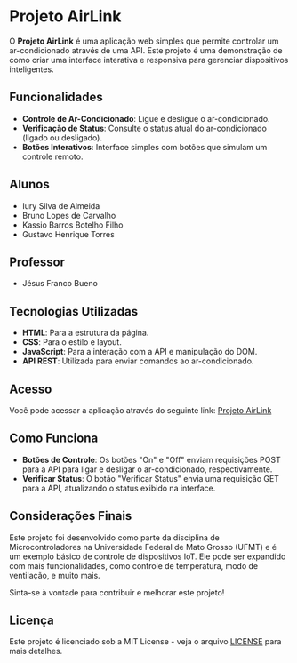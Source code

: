 # Projeto AirLink

O **Projeto AirLink** é uma aplicação web simples que permite controlar um ar-condicionado através de uma API. Este projeto é uma demonstração de como criar uma interface interativa e responsiva para gerenciar dispositivos inteligentes.

## Funcionalidades

- **Controle de Ar-Condicionado**: Ligue e desligue o ar-condicionado.
- **Verificação de Status**: Consulte o status atual do ar-condicionado (ligado ou desligado).
- **Botões Interativos**: Interface simples com botões que simulam um controle remoto.

## Alunos

- Iury Silva de Almeida
- Bruno Lopes de Carvalho
- Kassio Barros Botelho Filho
- Gustavo Henrique Torres

## Professor

- Jésus Franco Bueno

## Tecnologias Utilizadas

- **HTML**: Para a estrutura da página.
- **CSS**: Para o estilo e layout.
- **JavaScript**: Para a interação com a API e manipulação do DOM.
- **API REST**: Utilizada para enviar comandos ao ar-condicionado.

## Acesso

Você pode acessar a aplicação através do seguinte link: [Projeto AirLink](https://projeto-airlink-site.onrender.com/)

## Como Funciona

- **Botões de Controle**: Os botões "On" e "Off" enviam requisições POST para a API para ligar e desligar o ar-condicionado, respectivamente.
- **Verificar Status**: O botão "Verificar Status" envia uma requisição GET para a API, atualizando o status exibido na interface.

## Considerações Finais

Este projeto foi desenvolvido como parte da disciplina de Microcontroladores na Universidade Federal de Mato Grosso (UFMT) e é um exemplo básico de controle de dispositivos IoT. Ele pode ser expandido com mais funcionalidades, como controle de temperatura, modo de ventilação, e muito mais.

Sinta-se à vontade para contribuir e melhorar este projeto!

## Licença

Este projeto é licenciado sob a MIT License - veja o arquivo [LICENSE](LICENSE) para mais detalhes.
